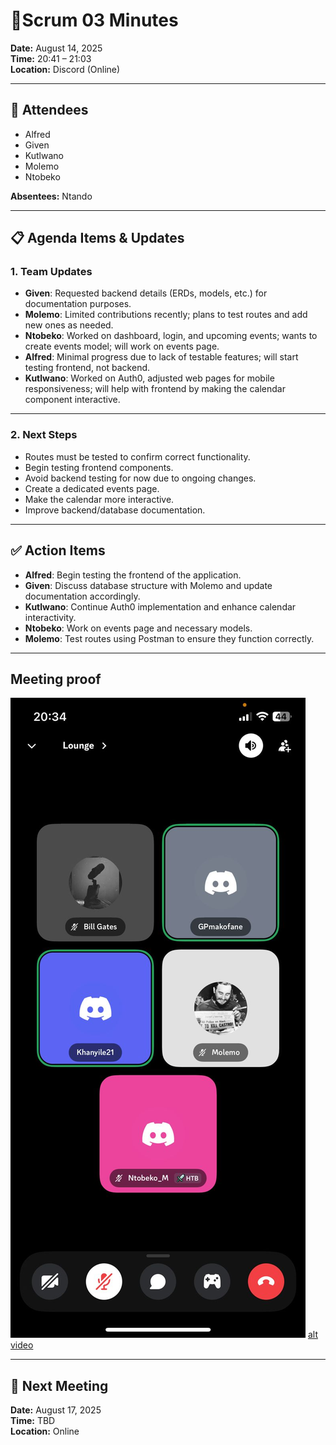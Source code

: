 # 📝Scrum 03 Minutes

**Date:** August 14, 2025  
**Time:** 20:41 – 21:03  
**Location:** Discord (Online)  

---

## 👥 Attendees
- Alfred  
- Given  
- Kutlwano  
- Molemo  
- Ntobeko  

**Absentees:** Ntando  

---

## 📋 Agenda Items & Updates

### 1. Team Updates
- **Given**: Requested backend details (ERDs, models, etc.) for documentation purposes.  
- **Molemo**: Limited contributions recently; plans to test routes and add new ones as needed.  
- **Ntobeko**: Worked on dashboard, login, and upcoming events; wants to create events model; will work on events page.  
- **Alfred**: Minimal progress due to lack of testable features; will start testing frontend, not backend.  
- **Kutlwano**: Worked on Auth0, adjusted web pages for mobile responsiveness; will help with frontend by making the calendar component interactive.  

---

### 2. Next Steps
- Routes must be tested to confirm correct functionality.  
- Begin testing frontend components.  
- Avoid backend testing for now due to ongoing changes.  
- Create a dedicated events page.  
- Make the calendar more interactive.  
- Improve backend/database documentation.  

---

## ✅ Action Items
- **Alfred**: Begin testing the frontend of the application.  
- **Given**: Discuss database structure with Molemo and update documentation accordingly.  
- **Kutlwano**: Continue Auth0 implementation and enhance calendar interactivity.  
- **Ntobeko**: Work on events page and necessary models.  
- **Molemo**: Test routes using Postman to ensure they function correctly.  

---

## Meeting proof
![alt text](../../assets/meetings/scrum03/scrum03.jpg)
[alt video](../../assets/meetings/scrum03/scrum03.jpg)

---

## 📅 Next Meeting
**Date:** August 17, 2025  
**Time:** TBD  
**Location:** Online  

